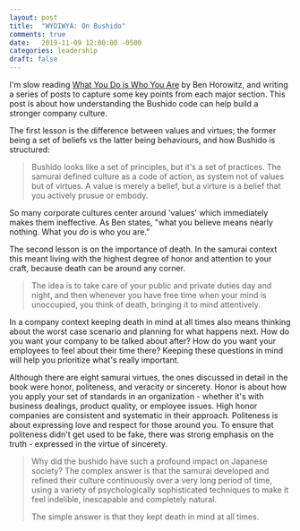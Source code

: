 ```yaml
---
layout: post
title:  "WYDIWYA: On Bushido"
comments: true
date:   2019-11-09 12:00:00 -0500
categories: leadership
draft: false
---
```


I'm slow reading [What You Do is Who You Are](https://www.amazon.com/What-You-Do-Who-Are-ebook/dp/B07NVN4QCM) by Ben Horowitz, and writing a series of posts to capture some key points from each major section. This post is about how understanding the Bushido code can help build a stronger company culture.

The first lesson is the difference between values and virtues; the former being a set of beliefs vs the latter being behaviours, and how Bushido is structured:

> Bushido looks like a set of principles, but it's a set of practices. The samurai defined culture as a code of action, as system not of values but of virtues. A value is merely a belief, but a virture is a belief that you actively prusue or embody.

So many corporate cultures center around 'values' which immediately makes them ineffective. As Ben states, "what you believe means nearly nothing. What you _do_ is who you are." 

The second lesson is on the importance of death. In the samurai context this meant living with the highest degree of honor and attention to your craft, because death can be around any corner. 

> The idea is to take care of your public and private duties day and night, and then whenever you have free time when your mind is unoccupied, you think of death, bringing it to mind attentively.

In a company context keeping death in mind at all times also means thinking about the worst case scenario and planning for what happens next. How do you want your company to be talked about after? How do you want your employees to feel about their time there? Keeping these questions in mind will help you prioritize what's really important. 

Although there are eight samurai virtues, the ones discussed in detail in the book were honor, politeness, and veracity or sincerety. Honor is about how you apply your set of standards in an organization - whether it's with business dealings, product quality, or employee issues. High honor companies are consistent and systematic in their approach. Politeness is about expressing love and respect for those around you. To ensure that politeness didn't get used to be fake, there was strong emphasis on the truth - expressed in the virtue of sincerety. 

> Why did the bushido have such a profound impact on Japanese society? The complex answer is that the samurai developed and refined their culture continuously over a very long period of time, using a variety of psychologically sophisticated techniques to make it feel indelible, inescapable and completely natural. 
> 
> The simple answer is that they kept death in mind at all times. 